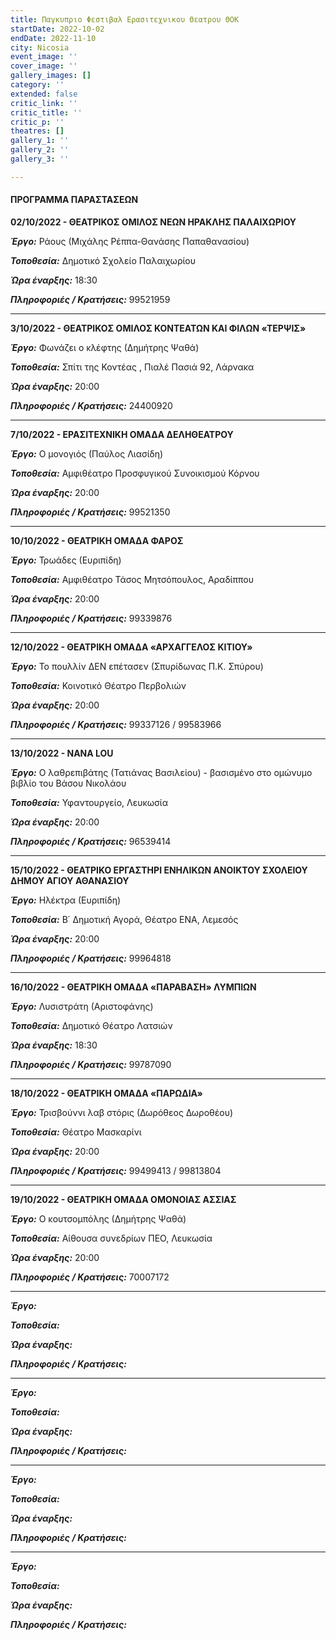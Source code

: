 ```yaml
---
title: Παγκυπριο Φεστιβαλ Ερασιτεχνικου Θεατρου ΘΟΚ
startDate: 2022-10-02
endDate: 2022-11-10
city: Nicosia
event_image: ''
cover_image: ''
gallery_images: []
category: ''
extended: false
critic_link: ''
critic_title: ''
critic_p: ''
theatres: []
gallery_1: ''
gallery_2: ''
gallery_3: ''

---
```

#### ΠΡΟΓΡΑΜΜΑ ΠΑΡΑΣΤΑΣΕΩΝ

**02/10/2022 - ΘΕΑΤΡΙΚΟΣ ΟΜΙΛΟΣ ΝΕΩΝ ΗΡΑΚΛΗΣ ΠΑΛΑΙΧΩΡΙΟΥ**

**_Έργο:_** Ράους (Μιχάλης Ρέππα-Θανάσης Παπαθανασίου)

**_Τοποθεσία:_** Δημοτικό Σχολείο Παλαιχωρίου

**_Ώρα έναρξης:_** 18:30

**_Πληροφοριές / Κρατήσεις:_** 99521959

***

**3/10/2022 - ΘΕΑΤΡΙΚΟΣ ΟΜΙΛΟΣ ΚΟΝΤΕΑΤΩΝ ΚΑΙ ΦΙΛΩΝ «ΤΕΡΨΙΣ»**

**_Έργο:_** Φωνάζει ο κλέφτης (Δημήτρης Ψαθά)

**_Τοποθεσία:_** Σπίτι της Κοντέας , Πιαλέ Πασιά 92, Λάρνακα

**_Ώρα έναρξης:_** 20:00

**_Πληροφοριές / Κρατήσεις:_** 24400920

***

**7/10/2022 - ΕΡΑΣΙΤΕΧΝΙΚΗ ΟΜΑΔΑ ΔΕΛΗΘΕΑΤΡΟΥ**

**_Έργο:_** Ο μονογιός (Παύλος Λιασίδη)

**_Τοποθεσία:_** Αμφιθέατρο Προσφυγικού Συνοικισμού Κόρνου

**_Ώρα έναρξης:_** 20:00

**_Πληροφοριές / Κρατήσεις:_** 99521350

***

**10/10/2022 - ΘΕΑΤΡΙΚΗ ΟΜΑΔΑ ΦΑΡΟΣ**

**_Έργο:_** Τρωάδες (Ευριπίδη)

**_Τοποθεσία:_** Αμφιθέατρο Τάσος Μητσόπουλος, Αραδίππου

**_Ώρα έναρξης:_** 20:00

**_Πληροφοριές / Κρατήσεις:_** 99339876

***

**12/10/2022 - ΘΕΑΤΡΙΚΗ ΟΜΑΔΑ «ΑΡΧΑΓΓΕΛΟΣ ΚΙΤΙΟΥ»**

**_Έργο:_** Το πουλλίν ΔΕΝ επέτασεν (Σπυρίδωνας Π.Κ. Σπύρου)

**_Τοποθεσία:_** Κοινοτικό Θέατρο Περβολιών

**_Ώρα έναρξης:_** 20:00

**_Πληροφοριές / Κρατήσεις:_** 99337126 / 99583966

***

**13/10/2022 - NANA LOU**

**_Έργο:_** Ο λαθρεπιβάτης (Τατιάνας Βασιλείου) - βασισμένο στο ομώνυμο βιβλίο του Βάσου Νικολάου

**_Τοποθεσία:_** Υφαντουργείο, Λευκωσία

**_Ώρα έναρξης:_** 20:00

**_Πληροφοριές / Κρατήσεις:_** 96539414

***

**15/10/2022 - ΘΕΑΤΡΙΚΟ ΕΡΓΑΣΤΗΡΙ ΕΝΗΛΙΚΩΝ ΑΝΟΙΚΤΟΥ ΣΧΟΛΕΙΟΥ ΔΗΜΟΥ ΑΓΙΟΥ ΑΘΑΝΑΣΙΟΥ**

**_Έργο:_** Ηλέκτρα (Ευριπίδη)

**_Τοποθεσία:_** Β΄ Δημοτική Αγορά, Θέατρο ΕΝΑ, Λεμεσός

**_Ώρα έναρξης:_** 20:00

**_Πληροφοριές / Κρατήσεις:_** 99964818

***

**16/10/2022 - ΘΕΑΤΡΙΚΗ ΟΜΑΔΑ «ΠΑΡΑΒΑΣΗ» ΛΥΜΠΙΩΝ**

**_Έργο:_** Λυσιστράτη (Αριστοφάνης)

**_Τοποθεσία:_** Δημοτικό Θέατρο Λατσιών

**_Ώρα έναρξης:_** 18:30

**_Πληροφοριές / Κρατήσεις:_** 99787090

***

**18/10/2022 - ΘΕΑΤΡΙΚΗ ΟΜΑΔΑ «ΠΑΡΩΔΙΑ»**

**_Έργο:_** Τρισβούννι λαβ στόρις (Δωρόθεος Δωροθέου)

**_Τοποθεσία:_** Θέατρο Μασκαρίνι

**_Ώρα έναρξης:_** 20:00

**_Πληροφοριές / Κρατήσεις:_** 99499413 / 99813804

***

**19/10/2022 - ΘΕΑΤΡΙΚΗ ΟΜΑΔΑ ΟΜΟΝΟΙΑΣ ΑΣΣΙΑΣ**

**_Έργο:_** Ο κουτσομπόλης (Δημήτρης Ψαθά) 

**_Τοποθεσία:_** Αίθουσα συνεδρίων ΠΕΟ, Λευκωσία

**_Ώρα έναρξης:_** 20:00

**_Πληροφοριές / Κρατήσεις:_** 70007172

***

**_Έργο:_**

**_Τοποθεσία:_**

**_Ώρα έναρξης:_**

**_Πληροφοριές / Κρατήσεις:_**

***

**_Έργο:_**

**_Τοποθεσία:_**

**_Ώρα έναρξης:_**

**_Πληροφοριές / Κρατήσεις:_**

***

**_Έργο:_**

**_Τοποθεσία:_**

**_Ώρα έναρξης:_**

**_Πληροφοριές / Κρατήσεις:_**

***

**_Έργο:_**

**_Τοποθεσία:_**

**_Ώρα έναρξης:_**

**_Πληροφοριές / Κρατήσεις:_**